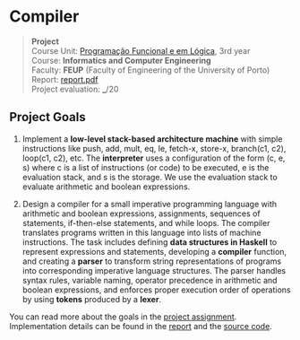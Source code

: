 # Compiler

>**Project**
><br />
>Course Unit: [Programação Funcional e em Lógica](https://sigarra.up.pt/feup/en/UCURR_GERAL.FICHA_UC_VIEW?pv_ocorrencia_id=520329 "Functional and Logic Programming"), 3rd year 
><br />
>Course: **Informatics and Computer Engineering** 
><br />
> Faculty: **FEUP** (Faculty of Engineering of the University of Porto)
><br />
> Report: [report.pdf](./report.pdf)
><br/>
> Project evaluation: **_**/20


## Project Goals

1. Implement a **low-level stack-based architecture machine** with simple instructions like push, add, mult, eq, le,  fetch-x, store-x, branch(c1, c2), loop(c1, c2), etc. The **interpreter** uses a configuration of the form (c, e, s) where c is a list of instructions (or code) to be executed, e is the evaluation stack, and s is the storage. We use the evaluation stack to evaluate arithmetic and boolean expressions.

2. Design a compiler for a small imperative programming language with arithmetic and boolean expressions, assignments, sequences of statements, if-then-else statements, and while loops. 
The compiler translates programs written in this language into lists of machine instructions. 
The task includes defining **data structures in Haskell** to represent expressions and statements, developing a **compiler** function, and creating a **parser** to transform string representations of programs into corresponding imperative language structures. The parser handles syntax rules, variable naming, operator precedence in arithmetic and boolean expressions, and enforces proper execution order of operations by using **tokens** produced by a **lexer**.

You can read more about the goals in the [project assignment](./Assignment.pdf).
Implementation details can be found in the [report](./report.pdf) and the [source code](./src/).
